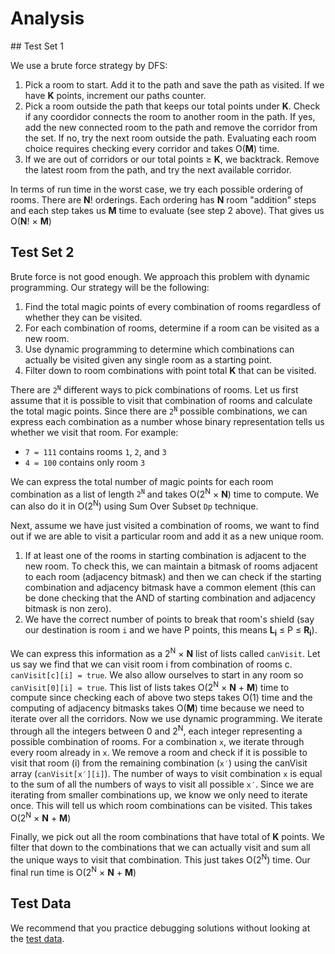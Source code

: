 # Analysis

## Test Set 1

We use a brute force strategy by DFS:

1. Pick a room to start. Add it to the path and save the path as visited. If we have **K** points, increment our paths counter.
1. Pick a room outside the path that keeps our total points under **K**. Check if any coordidor connects the room to another room in the path. If yes, add the new connected room to the path and remove the corridor from the set. If no, try the next room outside the path. Evaluating each room choice requires checking every corridor and takes O(**M**) time.
1. If we are out of corridors or our total points ≥ **K**, we backtrack. Remove the latest room from the path, and try the next available corridor.

In terms of run time in the worst case, we try each possible ordering of rooms. There are **N**! orderings. Each ordering has **N** room "addition" steps and each step takes us **M** time to evaluate (see step 2 above). That gives us O(**N**! × **M**)

## Test Set 2

Brute force is not good enough. We approach this problem with dynamic programming. Our strategy will be the following:

1. Find the total magic points of every combination of rooms regardless of whether they can be visited.
1. For each combination of rooms, determine if a room can be visited as a new room.
1. Use dynamic programming to determine which combinations can actually be visited given any single room as a starting point.
1. Filter down to room combinations with point total **K** that can be visited.

There are <code>2<sup>N</sup></code> different ways to pick combinations of rooms. Let us first assume that it is possible to visit that combination of rooms and calculate the total magic points. Since there are <code>2<sup>N</sup></code> possible combinations, we can express each combination as a number whose binary representation tells us whether we visit that room. For example:

- `7 = 111` contains rooms `1`, `2`, and `3`
- `4 = 100` contains only room `3`

We can express the total number of magic points for each room combination as a list of length <code>2<sup>N</sup></code> and takes O(2<sup>N</sup> × **N**) time to compute. We can also do it in O(2<sup>N</sup>) using Sum Over Subset `Dp` technique.

Next, assume we have just visited a combination of rooms, we want to find out if we are able to visit a particular room and add it as a new unique room.

1. If at least one of the rooms in starting combination is adjacent to the new room. To check this, we can maintain a bitmask of rooms adjacent to each room (adjacency bitmask) and then we can check if the starting combination and adjacency bitmask have a common element (this can be done checking that the AND of starting combination and adjacency bitmask is non zero).
1. We have the correct number of points to break that room's shield (say our destination is room `i` and we have P points, this means **L<sub>i</sub>** ≤ P ≤ **R<sub>i</sub>**).

We can express this information as a 2<sup>N</sup> × **N** list of lists called `canVisit`. Let us say we find that we can visit room i from combination of rooms c. `canVisit[c][i] = true`. We also allow ourselves to start in any room so `canVisit[0][i] = true`. This list of lists takes O(2<sup>N</sup> × **N** + **M**) time to compute since checking each of above two steps takes O(1) time and the computing of adjacency bitmasks takes O(**M**) time because we need to iterate over all the corridors.
Now we use dynamic programming. We iterate through all the integers between 0 and 2<sup>N</sup>, each integer representing a possible combination of rooms. For a combination `x`, we iterate through every room already in `x`. We remove a room and check if it is possible to visit that room (i) from the remaining combination (`x′`) using the canVisit array (`canVisit[x′][i]`). The number of ways to visit combination `x` is equal to the sum of all the numbers of ways to visit all possible `x′`. Since we are iterating from smaller combinations up, we know we only need to iterate once. This will tell us which room combinations can be visited. This takes O(2<sup>N</sup> × **N** + **M**)

Finally, we pick out all the room combinations that have total of **K** points. We filter that down to the combinations that we can actually visit and sum all the unique ways to visit that combination. This just takes O(2<sup>N</sup>) time. Our final run time is O(2<sup>N</sup> × **N** + **M**)

## Test Data

We recommend that you practice debugging solutions without looking at the [test data](https://codejam.googleapis.com/dashboard/get_file/AQj_6U1fw75BWYFUwA9Pdf2wpr566iRMbblaMBdaJvfa_f2Bmvw1MTSx5w9gscMHxnQ/test_data.zip).
